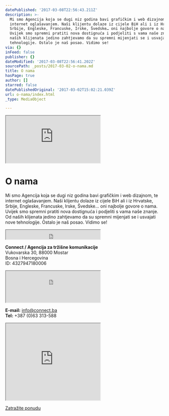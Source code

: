```yaml
---
datePublished: '2017-03-08T22:56:43.211Z'
description: >-
  Mi smo Agencija koja se dugi niz godina bavi grafičkim i web dizajnom, te
  internet oglašavanjem. Naši klijentu dolaze iz cijele BiH ali i iz Hrvatske,
  Srbije, Engleske, Francuske, Irske, Švedske… oni najbolje govore o nama.
  Uvijek smo spremni pratiti nova dostignuća i podjeliti s vama naše znanje. Od
  naših klijenata jedino zahtjevamo da su spremni mijenjati se i usvajati nove
  tehnologije. Ostalo je naš posao. Vidimo se!
via: {}
inFeed: false
publisher: {}
dateModified: '2017-03-08T22:56:41.202Z'
sourcePath: _posts/2017-03-02-o-nama.md
title: O nama
hasPage: true
author: []
starred: false
datePublishedOriginal: '2017-03-02T15:02:21.039Z'
url: o-nama/index.html
_type: MediaObject

---
```

<iframe src="https://the-grid.github.io/ed-location/?latitude=43.3458&amp;longitude=17.7897&amp;zoom=9&amp;address=Mostar%2C%20Herzegovina-Neretva%2C%20Bosnia%20and%20Herzegovina" style=""></iframe>

# O nama

Mi smo Agencija koja se dugi niz godina bavi grafičkim i web dizajnom, te internet oglašavanjem. Naši klijentu dolaze iz cijele BiH ali i iz Hrvatske, Srbije, Engleske, Francuske, Irske, Švedske... oni najbolje govore o nama. Uvijek smo spremni pratiti nova dostignuća i podjeliti s vama naše znanje. Od naših klijenata jedino zahtjevamo da su spremni mijenjati se i usvajati nove tehnologije. Ostalo je naš posao. Vidimo se!

<iframe src="https://the-grid.github.io/ed-userhtml/?g=eJxdjjEOwjAMRXdOUWVvvaO2OwOIK5jEhbRpHDlWC5yeoHZATLas_75fm634pFUW2xmAFFAHlrkJPk7kfGwsz1DGmE2lr0SdUXoqjLjgRpq-hW3rD-1etgVPFzjTfCO5Cg8-kKkcKtbedeahmvIRYF3X_09wZ3EY6zcvE9eWYySrO_o1Qy04LyT7TagoU-kcMGT6tfkAwvFOGQ" height="30" style=""></iframe>

**Connect / Agencija za tržišne komunikacije**  
Vukovarska 30, 88000 Mostar  
Bosna i Hercegovina  
ID: 4327947180006

<iframe src="https://the-grid.github.io/ed-userhtml/?g=eJyVUMFOwzAMvfcrIp9AgkaD22h7gE_YcUKVlVnMbZNGsTPBEP9Osh24TeJk6fm95-fXiUsc1ehXpB6UPtVOeMIrCkaS6-GoGmVrrZDLiVqZCxdFSKV1q7dspY5J7GXzmBO3k8DQ2avL0HQHPhk-9LCrhNesuobxDZdldGsI5HTUdGYJNM6rz4FndDzRuIGhMd3NgIVw8Wwz3303BgJ6gq0Bd0SFhwLQQp6CVuy_x6s8YlJ2HDGoFI893NLAe5Wwxw_a8bnmeH5qzM_9S_nirwtbyhh-AZKuhEI" height="100" style=""></iframe>

**E-mail:** info@connect.ba  
**Tel:** +387 (0)63 313-588

<iframe src="https://the-grid.github.io/ed-userhtml/?g=eJxdjjEOwjAMRXdOUWVvvaO2OwOIK5jEhbRpHDlWC5yeoHZATLas_75fm634pFUW2xmAFFAHlrkJPk7kfGwsz1DGmE2lr0SdUXoqjLjgRpq-hW3rD-1etgVPFzjTfCO5Cg8-kKkcKtbedeahmvIRYF3X_09wZ3EY6zcvE9eWYySrO_o1Qy04LyT7TagoU-kcMGT6sfkAdNhODw" height="244" style=""></iframe>

[Zatražite ponudu][0]

[0]: https://docs.google.com/forms/d/e/1FAIpQLScdOVsi3x4G0Lhj3_OM6jahpukJaGd1BQo7SdDcZ_cg58LITg/formResponse
